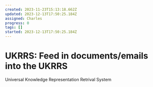 ```yaml
---
created: 2023-11-23T15:13:18.662Z
updated: 2023-12-13T17:50:25.184Z
assigned: Charles
progress: 0
tags: []
started: 2023-12-13T17:50:25.184Z
---
```


# UKRRS: Feed in documents/emails into the UKRRS

Universal
Knowledge
Representation
Retrival
System

